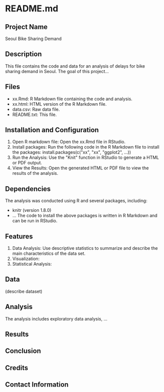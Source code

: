README.md
==========

Project Name
------------
Seoul Bike Sharing Demand

Description
-----------
This file contains the code and data for an analysis of delays for bike sharing demand in Seoul. The goal of this project...

Files 
-----
- xx.Rmd: R Markdown file containing the code and analysis.
- xx.html: HTML version of the R Markdown file.
- data.csv: Raw data file.
- README.txt: This file.

Installation and Configuration
------------
1. Open R markdown file: Open the xx.Rmd file in RStudio.
2. Install packages: Run the following code in the R Markdown file to install the packages: install.packages(c("xx", "xx", "ggplot2", ...))
3. Run the Analysis: Use the "Knit" function in RStudio to generate a HTML or PDF output. 
4. View the Results: Open the generated HTML or PDF file to view the results of the analysis.

Dependencies
------------
The analysis was conducted using R and several packages, including: 
- knitr (version 1.8.0)
- ...
The code to install the above packages is written in R Markdown and can be run in RStudio.

Features
--------
1. Data Analysis: Use descriptive statistics to summarize and describe the main characteristics of the data set.
2. Visualization: 
3. Statistical Analysis: 

Data
----
(describe dataset)

Analysis
--------
The analysis includes exploratory data analysis, ...

Results
-------

Conclusion
----------

Credits
-------

Contact Information
-------------------




